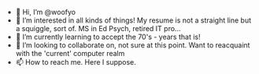 - 👋 Hi, I’m @woofyo
- 👀 I’m interested in all kinds of things! My resume is not a straight line but a squiggle, sort of.  MS in Ed Psych, retired IT pro...
- 🌱 I’m currently learning to accept the 70's - years that is!
- 💞️ I’m looking to collaborate on, not sure at this point.  Want to reacquaint with the 'current' computer realm
- 📫 How to reach me.  Here I suppose.

<!---
woofyo/woofyo is a ✨ special ✨ repository because its `README.md` (this file) appears on your GitHub profile.
You can click the Preview link to take a look at your changes.
--->
